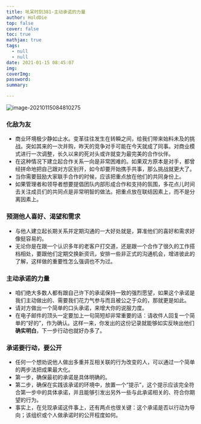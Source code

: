 ```yaml
---
title: 吼呆时刻381-主动承诺的力量
author: HoldDie
top: false
cover: false
toc: true
mathjax: true
tags:
  - null
  - null
date: 2021-01-15 08:45:07
img:
coverImg:
password:
summary:

---
```


![image-20210115084810275](https://cdn.jsdelivr.net/gh/HoldDie/img1/20210115084810.png)

### 化敌为友

- 商业环境极少静如止水。变革往往发生在转瞬之间，给我们带来始料未及的挑战。突如其来的一次并购，昨天的竞争对手可能在今天就成了同事。对商业模式进行一次调整，长久以来的死对头或许就变为最完美的合作伙伴。
- 在这种情况下建立起合作关系一向是非常困难的。如果双方原本是对手，都曾经拼命地把自己跟对方区别开，如今却要开始携手共事，那么挑战就更大了。
- 当你需要鼓励大家联手合作的时候，应该把重点放在他们的共同身份上。
- 如果管理者和领导者想要提倡团队内部形成合作和支持的氛围，多花点儿时间去关注成员们的共同点是非常明智的做法。把重点放在联结因素上，而不是分离因素上。

### 预测他人喜好、渴望和需求

- 与他人建立起长期关系并定期沟通的一大好处就是，算准他们的喜好和需求好像挺容易的。
- 无论你是在跟一个认识多年的老客户打交道，还是跟一个合作了很久的工作搭档相处，要跟他们定期交换新资讯，安排一些非正式的沟通机会，增进彼此的了解，这样做的重要性怎么强调也不为过。

### 主动承诺的力量

- 咱们绝大多数人都有跟自己许下的承诺保持一致的强烈愿望，如果这个承诺是我们主动做出的、需要我们花力气参与而且被公之于众的，那就更是如此。
- 请对方做出一个简单的口头承诺，来增大你的说服力度。
- 在电子邮件的顶头一定要加上一句简短却非常重要的话：请收件人回复一个简单的“好的”，作为确认。这样一来，你发出的这份记录就能够如实反映出他们**确实明白**，下一步行动也就好办多了。

### 承诺要行动，要公开

- 任何一个想劝说他人做出多重并互相关联的行为改变的人，可以通过一个简单的两步法把成果最大化。
- 第一步，确保最初的承诺是具体明确的。
- 第二步，确保在实践该承诺的环境中，放置一个“提示”，这个提示应该完全符合第一步中的具体承诺，并且能够引发出另外一些与此承诺相关的、符合你期望的行为。
- 事实上，在兑现承诺这件事上，还有两点也很关键：这个承诺是否以行动为导向；该组织或个人做承诺时的公开程度如何。